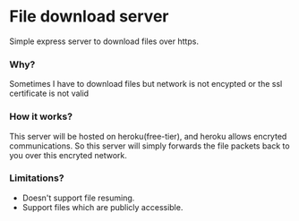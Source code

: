 # File download server

Simple express server to download files over https.

### Why?

Sometimes I have to download files but network is not encypted or the ssl certificate is not valid

### How it works?

This server will be hosted on heroku(free-tier), and heroku allows encryted communications.
So this server will simply forwards the file packets back to you over this encryted network.

### Limitations?

* Doesn't support file resuming.
* Support files which are publicly accessible.
